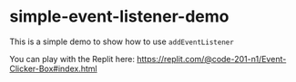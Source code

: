 # simple-event-listener-demo

This is a simple demo to show how to use `addEventListener`


You can play with the Replit here: https://replit.com/@code-201-n1/Event-Clicker-Box#index.html
